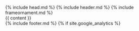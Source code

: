 <!DOCTYPE html>
<html lang="{{ site.lang | default: "en-US" }}">
  {% include head.md %}
  <body>
    {% include header.md %}
    {% include frameornament.md %}
    <div class="main-content">
      {{ content }}
    </div>
    {% include footer.md %}
    {% if site.google_analytics %}
      <script type="text/javascript">
        (function(i,s,o,g,r,a,m){i['GoogleAnalyticsObject']=r;i[r]=i[r]||function(){
        (i[r].q=i[r].q||[]).push(arguments)},i[r].l=1*new Date();a=s.createElement(o),
        m=s.getElementsByTagName(o)[0];a.async=1;a.src=g;m.parentNode.insertBefore(a,m)
        })(window,document,'script','//www.google-analytics.com/analytics.js','ga');

        ga('create', '{{ site.google_analytics }}', 'auto');
        ga('send', 'pageview');
      </script>
    {% endif %}
  </body>
</html>
